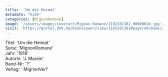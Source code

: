 ```yaml
---
title:  'Um die Heimat'
metadate: "hide"
categories: [MignonRomane]
image: '/assets/images/coverart/Mignon-Romane/1192281381_00000010.jpg'
visit: 'https://portal.dnb.de/bookviewer/view/1192281381#page/n0/mode/2up'
---
```

Titel: 'Um die Heimat' <br>
Serie: 'MignonRomane' <br>
Jahr: '1918' <br>
AutorIn: 'J. Marein' <br>
Band-Nr: '?' <br>
Verlag: ' MignonVerl'